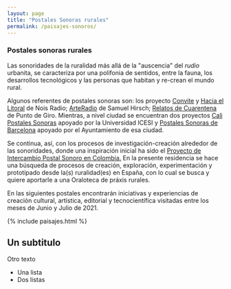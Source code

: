 ```yaml
---
layout: page
title: "Postales Sonoras rurales"
permalink: /paisajes-sonoros/
---
```


### Postales sonoras rurales

Las sonoridades de la ruralidad más allá de la "auscencia" del _rudio_ urbanita, se caracteriza por una polifonia de sentidos, entre la fauna, los desarrollos tecnológicos y las personas que habitan y re-crean el mundo rural. 

Algunos referentes de postales sonoras son: los proyecto [Convite](https://noisradio.co/convite) y [Hacia el Litoral](https://soundcloud.com/noisradio/sets/postales-sonoras-de-la-estaci) de Nois Radio; [ArteRadio](https://cerosetenta.uniandes.edu.co/postales-sonoras/) de Samuel Hirsch; [Relatos de Cuarentena](https://postalesonorasec.wixsite.com/inicio) de Punto de Giro. Mientras, a nivel ciudad se encuentran dos proyectos [Cali Postales Sonoras](https://www.icesi.edu.co/calipostalessonoras/) apoyado por la Universidad ICESI y [Postales Sonoras de Barcelona](https://ajuntament.barcelona.cat/castelldemontjuic/es/activitats/noticies/postales-sonoras) apoyado por el Ayuntamiento de esa ciudad. 

Se continua, así, con los procesos de investigación-creación alrededor de las sonoridades, donde una inspiración inicial ha sido el [Proyecto de Intercambio Postal Sonoro en Colombia.](https://seresbioculturales.wordpress.com/postales-sonoras-2/) En la presente residencia se hace una búsqueda de procesos de creación, exploración, experimentación y prototipado desde la(s) ruralidad(es) en España, con lo cual se busca y quiere aportarle a una Oraloteca de práxis rurales. 

En las siguientes postales encontrarán iniciativas y experiencias de creación cultural, artística, editorial y tecnocientífica visitadas entre los meses de Junio y Julio de 2021.   

{% include paisajes.html %}

## Un subtitulo

Otro texto
* Una lista
* Dos listas
